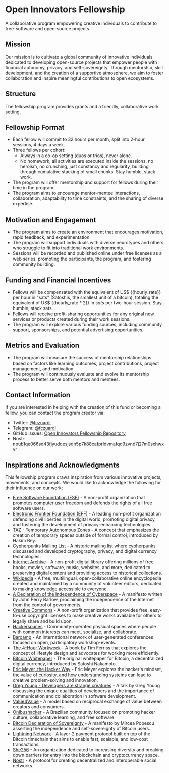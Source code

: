 # Open Innovators Fellowship

A collaborative program empowering creative individuals to contribute to free-software and open-source projects.

## Mission

Our mission is to cultivate a global community of innovative individuals dedicated to developing open-source projects that empower people with financial autonomy, privacy, and self-sovereignty. Through mentorship, skill development, and the creation of a supportive atmosphere, we aim to foster collaboration and inspire meaningful contributions to open ecosystems.

## Structure

The fellowship program provides grants and a friendly, collaborative work setting.

## Fellowship Format

- Each fellow will commit to 32 hours per month, split into 2-hour sessions, 4 days a week.
- Three fellows per cohort:
  - Always in a co-op setting (duos or trios), never alone.
  - No homework, all activities are executed inside the sessions, no heroism, no crunching, just constancy and regularity, building through cumulative stacking of small chunks. Stay humble, stack work.
- The program will offer mentorship and support for fellows during their time in the program.
- The program aims to encourage mentor-mentee interactions, collaboration, adaptability to time constraints, and the sharing of diverse expertise.


## Motivation and Engagement

- The program aims to create an environment that encourages motivation, rapid feedback, and experimentation.
- The program will support individuals with diverse neurotypes and others who struggle to fit into traditional work environments.
- Sessions will be recorded and published online under free licenses as a web series, promoting the participants, the program, and fostering community building.

## Funding and Financial Incentives

- Fellows will be compensated with the equivalent of US$ {{hourly_rate}} per hour in "sats" (Satoshis, the smallest unit of a bitcoin), totaling the equivalent of US$ {{hourly_rate * 2}} in _sats_ per two-hour session. Stay humble, stack sats.
- Fellows will receive profit-sharing opportunities for any original new services or products created during their work sessions.
- The program will explore various funding sources, including community support, sponsorships, and potential advertising opportunities.

## Metrics and Evaluation

- The program will measure the success of mentorship relationships based on factors like learning outcomes, project contributions, project management, and motivation.
- The program will continuously evaluate and evolve its mentorship process to better serve both mentors and mentees.

## Contact Information

If you are interested in helping with the creation of this fund or becoming a fellow, you can contact the program creator via:

- Twitter: [@fczuardi](https://twitter.com/fczuardi)
- Telegram: [@fczuardi](https://t.me/fczuardi)
- GitHub issues: [Open Innovators Fellowship Repository](https://github.com/fczuardi/open-innovators-fellowship/issues)
- Nostr: npub1qe066sd43fjyudqesjsdh5p7k88cafprldvmafqd9zvnd7j27m0sxhwxvr

## Inspirations and Acknowledgments

This fellowship program draws inspiration from various innovative projects, movements, and concepts. We would like to acknowledge the following for their influence on our work:

- [Free Software Foundation (FSF)](https://www.fsf.org/) - A non-profit organization that promotes computer user freedom and defends the rights of all free software users.
- [Electronic Frontier Foundation (EFF)](https://www.eff.org/) - A leading non-profit organization defending civil liberties in the digital world, promoting digital privacy, and fostering the development of privacy-enhancing technologies.
- [TAZ - Temporary Autonomous Zones](https://en.wikipedia.org/wiki/Temporary_Autonomous_Zone) - A concept that emphasizes the creation of temporary spaces outside of formal control, introduced by Hakim Bey.
- [Cypherpunks Mailing List](https://en.wikipedia.org/wiki/Cypherpunk) - A historic mailing list where cypherpunks discussed and developed cryptography, privacy, and digital currency technologies.
- [Internet Archive](https://archive.org/) - A non-profit digital library offering millions of free books, movies, software, music, websites, and more, dedicated to preserving digital content and providing access to historical collections.
- [Wikipedia](https://www.wikipedia.org/) - A free, multilingual, open-collaborative online encyclopedia created and maintained by a community of volunteer editors, dedicated to making knowledge accessible to everyone.
- [A Declaration of the Independence of Cyberspace](https://www.eff.org/cyberspace-independence) - A manifesto written by John Perry Barlow, proclaiming the independence of the Internet from the control of governments.
- [Creative Commons](https://creativecommons.org/) - A non-profit organization that provides free, easy-to-use copyright licenses to make creative works available for others to legally share and build upon.
- [Hackerspaces](https://en.wikipedia.org/wiki/Hackerspace) - Community-operated physical spaces where people with common interests can meet, socialize, and collaborate.
- [Barcamp](https://en.wikipedia.org/wiki/BarCamp) - An international network of user-generated conferences focused on open, participatory workshop-events.
- [The 4-Hour Workweek](https://en.wikipedia.org/wiki/The_4-Hour_Workweek) - A book by Tim Ferriss that explores the concept of lifestyle design and advocates for working more efficiently.
- [Bitcoin Whitepaper](https://bitcoin.org/bitcoin.pdf) - The original whitepaper for Bitcoin, a decentralized digital currency, introduced by Satoshi Nakamoto.
- [Eric Meyer, the Hacker Way](https://www.youtube.com/watch?v=FvMuPtuvP5w) - Eric Meyer explores the hacker's mindset, the value of curiosity, and how understanding systems can lead to creative problem-solving and innovation.
- [Greg Young - Developers are strange creatures](https://www.youtube.com/watch?v=N-lSE3DBerM) - A talk by Greg Young discussing the unique qualities of developers and the importance of communication and collaboration in software development.
- [Value4Value](https://dergigi.com/2021/12/30/the-freedom-of-value/) - A model based on reciprocal exchange of value between creators and consumers.
- [Onibushacker](https://www.facebook.com/onibushacker/) - A Brazilian community focused on promoting hacker culture, collaborative learning, and free software.
- [Bitcoin Declaration of Sovereignty](http://deedbot.org/deed-2014-11-08-17-16-20.txt) - A manifesto by Mircea Popescu asserting the independence and self-sovereignty of Bitcoin users.
- [Lightning Network](https://lightning.network/) - A layer-2 payment protocol built on top of the Bitcoin timechain that aims to enable fast, scalable, and low-cost transactions.
- [She256](https://she256.org/) - An organization dedicated to increasing diversity and breaking down barriers for entry into the blockchain and cryptocurrency space.
- [Nostr](https://github.com/fiatjaf/nostr) - A protocol for creating decentralized and interoperable social networks.

